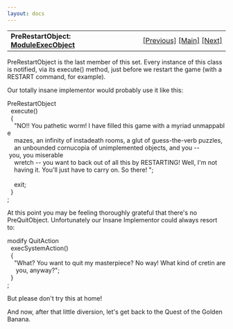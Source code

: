 ```yaml
---
layout: docs
---
```

<table width="100%" data-border="0" data-cellspacing="0"
data-cellpadding="3" data-bgcolor="#C0C0C0">
<colgroup>
<col style="width: 50%" />
<col style="width: 50%" />
</colgroup>
<tbody>
<tr>
<td style="text-align: left;"><strong>PreRestartObject: <a
href="moduleexecobject.html">ModuleExecObject</a><br />
</strong></td>
<td style="text-align: right;"><a
href="postundoobject.html">[Previous]</a> <a
href="generalintroduction.html">[Main]</a> <a
href="travelpushable.html">[Next]</a></td>
</tr>
</tbody>
</table>

  
PreRestartObject is the last member of this set. Every instance of this
class is notified, via its execute() method, just before we restart the
game (with a RESTART command, for example).  
  
Our totally insane implementor would probably use it like this:  
  
PreRestartObject  
  execute()  
  {  
    "NO!! You pathetic worm! I have filled this game with a myriad unmappable   
    mazes, an infinity of instadeath rooms, a glut of guess-the-verb puzzles,  
    an unbounded cornucopia of unimplemented objects, and you -- you, you miserable  
    wretch -- you want to back out of all this by RESTARTING! Well, I'm not   
    having it. You'll just have to carry on. So there! ";  
      
    exit;  
  }  
;  
  
At this point you may be feeling thoroughly grateful that there's no
PreQuitObject. Unfortunately our Insane Implementor could always resort
to:  
  
modify QuitAction  
  execSystemAction()  
  {   
    "What? You want to quit my masterpiece? No way! What kind of cretin are  
     you, anyway?";  
  }  
;  
  
But please don't try this at home!  
  
And now, after that little diversion, let's get back to the Quest of the
Golden Banana.  
  
